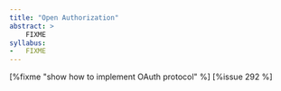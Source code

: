 ```yaml
---
title: "Open Authorization"
abstract: >
    FIXME
syllabus:
-   FIXME
---
```


[%fixme "show how to implement OAuth protocol" %] [%issue 292 %]
